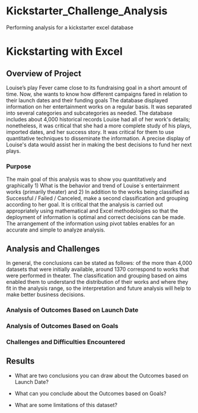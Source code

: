 # Kickstarter_Challenge_Analysis
Performing analysis for a kickstarter excel database
# Kickstarting with Excel

## Overview of Project
Louise’s play Fever came close to its fundraising goal in a short amount of time. Now, she wants to know how different campaigns fared in relation to their launch dates and their funding goals
The database displayed information on her entertainment works on a regular basis. It was separated into several categories and subcategories as needed. The database includes about 4,000 historical records
Louise had all of her work's details; nonetheless, it was critical that she had a more complete study of his plays, imported dates, and her success story. It was critical for them to use quantitative techniques to disseminate the information. A precise display of Louise's data would assist her in making the best decisions to fund her next plays.

### Purpose

The main goal of this analysis was to show you quantitatively and graphically 1) What is the behavior and trend of Louise´s entertainment works (primarily theater) and 
2) In addition to the works being classified as Successful / Failed / Canceled, make a second classification and grouping according to her goal.
It is critical that the analysis is carried out appropriately using mathematical and Excel methodologies so that the deployment of information is optimal and correct decisions can be made. The arrangement of the information using pivot tables enables for an accurate and simple to analyze analysis.

## Analysis and Challenges

In general, the conclusions can be stated as follows: of the more than 4,000 datasets that were initially available, around 1370 correspond to works that were performed in theater. The classification and grouping based on aims enabled them to understand the distribution of their works and where they fit in the analysis range, so the interpretation and future analysis will help to make better business decisions.

### Analysis of Outcomes Based on Launch Date

### Analysis of Outcomes Based on Goals

### Challenges and Difficulties Encountered

## Results

- What are two conclusions you can draw about the Outcomes based on Launch Date?

- What can you conclude about the Outcomes based on Goals?

- What are some limitations of this dataset?
